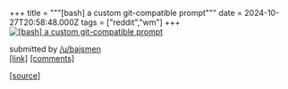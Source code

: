 +++
title = """[bash] a custom git-compatible prompt"""
date = 2024-10-27T20:58:48.000Z
tags = ["reddit","wm"]
+++
[![[bash] a custom git-compatible prompt](https://preview.redd.it/6hsygqbp4dxd1.jpeg?width=320&crop=smart&auto=webp&s=b0aab3a59900d41d02e3952d737717e705abeb34 "[bash] a custom git-compatible prompt")](https://www.reddit.com/r/unixporn/comments/1gdl45n/bash_a_custom_gitcompatible_prompt/)

submitted by [/u/bajsmen](https://www.reddit.com/user/bajsmen)  
[\[link\]](https://i.redd.it/6hsygqbp4dxd1.jpeg) [\[comments\]](https://www.reddit.com/r/unixporn/comments/1gdl45n/bash_a_custom_gitcompatible_prompt/)

[[source]](https://www.reddit.com/r/unixporn/comments/1gdl45n/bash_a_custom_gitcompatible_prompt/)

